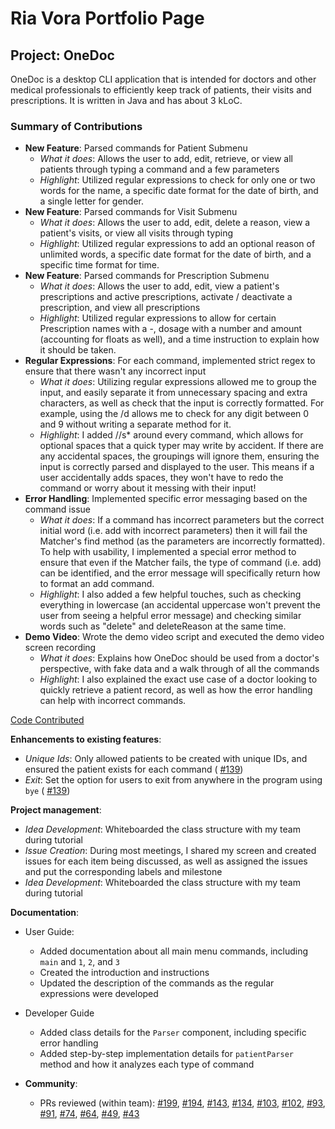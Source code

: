 # Ria Vora Portfolio Page

## Project: OneDoc

OneDoc is a desktop CLI application that is intended for doctors and other medical
professionals to efficiently keep track of patients, their visits and prescriptions.
It is written in Java and has about 3 kLoC.

### Summary of Contributions

* **New Feature**: Parsed commands for Patient Submenu
  * *What it does*: Allows the user to add, edit, retrieve, or view all patients through typing a command and a few parameters
  * *Highlight*: Utilized regular expressions to check for only one or two words for the name,
  a specific date format for the date of birth, and a single letter for gender.
* **New Feature**: Parsed commands for Visit Submenu
  * *What it does*: Allows the user to add, edit, delete a reason, view a patient's visits, or view all visits through typing
  * *Highlight*: Utilized regular expressions to add an optional reason of unlimited words,
    a specific date format for the date of birth, and a specific time format for time.
* **New Feature**: Parsed commands for Prescription Submenu
  * *What it does*: Allows the user to add, edit, view a patient's prescriptions and active prescriptions, activate
  / deactivate a prescription, and view all prescriptions 
  * *Highlight*: Utilized regular expressions to allow for certain Prescription names with a -, dosage with a number 
  and amount (accounting for floats as well), and a time instruction to explain how it should be taken.
* **Regular Expressions**: For each command, implemented strict regex to ensure that there wasn't any incorrect input
  * *What it does*: Utilizing regular expressions allowed me to group the input, and easily separate it from unnecessary
  spacing and extra characters, as well as check that the input is correctly formatted. For example, using the /d
  allows me to check for any digit between 0 and 9 without writing a separate method for it.
  * *Highlight*: I added //s* around every command, which allows for optional spaces that a quick typer may write by
  accident. If there are any accidental spaces, the groupings will ignore them, ensuring the input is correctly parsed
  and displayed to the user. This means if a user accidentally adds spaces, they won't have to redo the command or worry
  about it messing with their input!
* **Error Handling**: Implemented specific error messaging based on the command issue
  * *What it does*: If a command has incorrect parameters but the correct initial word (i.e. add with incorrect parameters)
  then it will fail the Matcher's find method (as the parameters are incorrectly formatted). To help with usability, I
  implemented a special error method to ensure that even if the Matcher fails, the type of command (i.e. add) can
  be identified, and the error message will specifically return how to format an add command.
  * *Highlight*: I also added a few helpful touches, such as checking everything in lowercase (an accidental uppercase 
  won't prevent the user from seeing a helpful error message) and checking similar words such as "delete" and deleteReason
  at the same time.
* **Demo Video**: Wrote the demo video script and executed the demo video screen recording
    * *What it does*: Explains how OneDoc should be used from a doctor's perspective, with fake data and a walk through
  of all the commands
    * *Highlight*: I also explained the exact use case of a doctor looking to quickly retrieve a patient record, as well
  as how the error handling can help with incorrect commands.
  
[Code Contributed](https://nus-cs2113-ay2223s1.github.io/tp-dashboard/?search=riavora&breakdown=true&sort=groupTitle&sortWithin=title&since=2022-09-16&timeframe=commit&mergegroup=&groupSelect=groupByRepos&checkedFileTypes=docs~functional-code~test-code)

**Enhancements to existing features**:
* *Unique Ids*: Only allowed patients to be created with unique IDs, and ensured the patient exists for each command (
    [#139](https://github.com/AY2223S1-CS2113-F11-4/tp/pull/139))
* *Exit*: Set the option for users to exit from anywhere in the program using `bye` (
  [#139](https://github.com/AY2223S1-CS2113-F11-4/tp/pull/51))

**Project management**:
* *Idea Development*: Whiteboarded the class structure with my team during tutorial
* *Issue Creation*: During most meetings, I shared my screen and created issues for each item being discussed, as well
as assigned the issues and put the corresponding labels and milestone
* *Idea Development*: Whiteboarded the class structure with my team during tutorial

**Documentation**:
* User Guide:
  * Added documentation about all main menu commands, including `main` and `1`, `2`, and `3`
  * Created the introduction and instructions
  * Updated the description of the commands as the regular expressions were developed
* Developer Guide
  * Added class details for the `Parser` component, including specific error handling
  * Added step-by-step implementation details for `patientParser` method and how it analyzes each type of command

* **Community**:
    * PRs reviewed (within team): [#199](https://github.com/AY2223S1-CS2113-F11-4/tp/pull/199),
      [#194](https://github.com/AY2223S1-CS2113-F11-4/tp/pull/194),
      [#143](https://github.com/AY2223S1-CS2113-F11-4/tp/pull/143),
      [#134](https://github.com/AY2223S1-CS2113-F11-4/tp/pull/134),
      [#103](https://github.com/AY2223S1-CS2113-F11-4/tp/pull/103),
      [#102](https://github.com/AY2223S1-CS2113-F11-4/tp/pull/102),
      [#93](https://github.com/AY2223S1-CS2113-F11-4/tp/pull/93),
      [#91](https://github.com/AY2223S1-CS2113-F11-4/tp/pull/91),
      [#74](https://github.com/AY2223S1-CS2113-F11-4/tp/pull/74),
      [#64](https://github.com/AY2223S1-CS2113-F11-4/tp/pull/64),
      [#49](https://github.com/AY2223S1-CS2113-F11-4/tp/pull/49),
      [#43](https://github.com/AY2223S1-CS2113-F11-4/tp/pull/43)
